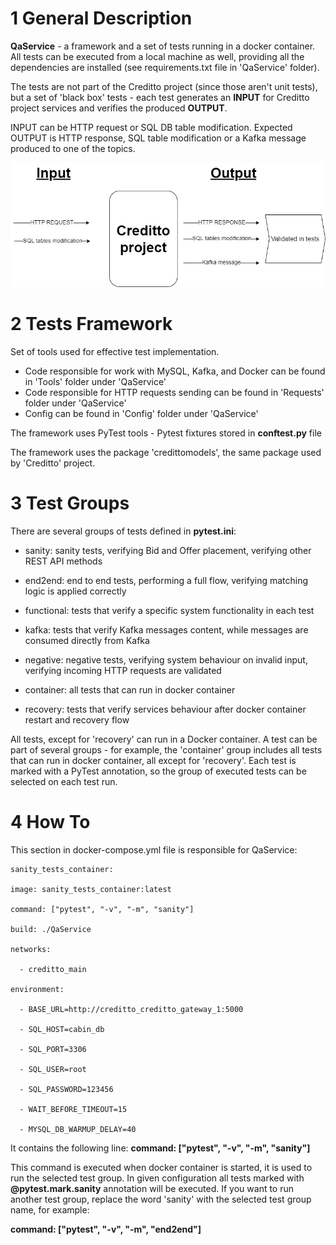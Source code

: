 # 1 General Description

<b>QaService</b> - a framework and a set of tests running in a docker container. 
All tests can be executed from a local machine as well, providing all the dependencies are installed (see requirements.txt file in 'QaService' folder).

The tests are not part of the Creditto project (since those aren't unit tests), but a set of 'black box' tests - 
each test generates an <b>INPUT</b> for Creditto project services and verifies the produced <b>OUTPUT</b>. 

INPUT can be HTTP request or SQL DB table modification.
Expected OUTPUT is HTTP response, SQL table modification or a Kafka message produced to one of the topics.

<img src="https://github.com/EvgeniyJeka/Creditto/blob/readme_updating/black_box_testing.jpg" alt="Screenshot" width="1000" />

# 2 Tests Framework

Set of tools used for effective test implementation. 
- Code responsible for work with MySQL, Kafka, and Docker can be found in 'Tools' folder under 'QaService'
- Code responsible for HTTP requests sending can be found in 'Requests' folder under 'QaService'
- Config can be found in 'Config' folder under 'QaService'

The framework uses PyTest tools - Pytest fixtures stored in <b>conftest.py</b> file

The framework uses the package 'credittomodels', the same package used by 'Creditto' project.


# 3 Test Groups

There are several groups of tests defined in <b>pytest.ini</b>:

  - sanity: sanity tests, verifying Bid and Offer placement, verifying other REST API methods
  
  - end2end: end to end tests, performing a full flow, verifying matching logic is applied correctly
  
  - functional: tests that verify a specific system functionality in each test 
  
  - kafka: tests that verify Kafka messages content, while messages are consumed directly from Kafka
  
  - negative: negative tests, verifying system behaviour on invalid input, verifying incoming HTTP requests are validated
  
  - container: all tests that can run in docker container
  
  - recovery: tests that verify services behaviour after docker container restart and recovery flow

All tests, except for 'recovery' can run in a Docker container. 
A test can be part of several groups - for example, the 'container' group includes all tests that can run in docker container, all except for 'recovery'. 
Each test is marked with a PyTest annotation, so the group of executed tests can be selected on each test run.


# 4 How To 

This section in docker-compose.yml file is responsible for QaService:


    sanity_tests_container:
 
    image: sanity_tests_container:latest
    
    command: ["pytest", "-v", "-m", "sanity"]
    
    build: ./QaService
    
    networks:
    
      - creditto_main
      
    environment:
    
      - BASE_URL=http://creditto_creditto_gateway_1:5000
      
      - SQL_HOST=cabin_db
      
      - SQL_PORT=3306
      
      - SQL_USER=root
      
      - SQL_PASSWORD=123456
      
      - WAIT_BEFORE_TIMEOUT=15
      
      - MYSQL_DB_WARMUP_DELAY=40 
      
  
 It contains the following line: <b>command: ["pytest", "-v", "-m", "sanity"]</b>
 
 This command is executed when docker container is started, it is used to run the selected test group.
 In given configuration all tests marked with <b>@pytest.mark.sanity</b> annotation will be executed.
 If you want to run another test group, replace the word 'sanity' with the selected test group name, for example:
 
 <b>command: ["pytest", "-v", "-m", "end2end"]</b>
 
 
